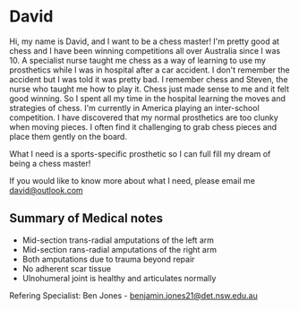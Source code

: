 # David
Hi, my name is David, and I want to be a chess master! I'm pretty good at chess and I have been winning competitions all over Australia since I was 10. A specialist nurse taught me chess as a way of learning to use my prosthetics while I was in hospital after a car accident. I don't remember the accident but I was told it was pretty bad. I remember chess and Steven, the nurse who taught me how to play it. Chess just made sense to me and it felt good winning. So I spent all my time in the hospital learning the moves and strategies of chess. I'm currently in America playing an inter-school competition. I have discovered that my normal prosthetics are too clunky when moving pieces. I often find it challenging to grab chess pieces and place them gently on the board.

What I need is a sports-specific prosthetic so I can full fill my dream of being a chess master!

If you would like to know more about what I need, please email me david@outlook.com

## Summary of Medical notes
- Mid-section trans-radial amputations of the left arm
- Mid-section rans-radial amputations of the right arm
- Both amputations due to trauma beyond repair
- No adherent scar tissue
- Ulnohumeral joint is healthy and articulates normally

Refering Specialist: Ben Jones - benjamin.jones21@det.nsw.edu.au
